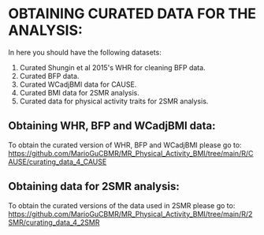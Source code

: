 # OBTAINING CURATED DATA FOR THE ANALYSIS:

In here you should have the following datasets:

1) Curated Shungin et al 2015's WHR for cleaning BFP data.
2) Curated BFP data.
3) Curated WCadjBMI data for CAUSE.
4) Curated BMI data for 2SMR analysis.
5) Curated data for physical activity traits for 2SMR analysis.

## Obtaining WHR, BFP and WCadjBMI data:

To obtain the curated version of WHR, BFP and WCadjBMI please go to: https://github.com/MarioGuCBMR/MR_Physical_Activity_BMI/tree/main/R/CAUSE/curating_data_4_CAUSE

## Obtaining data for 2SMR analysis:

To obtain the curated versions of the data used in 2SMR please go to: https://github.com/MarioGuCBMR/MR_Physical_Activity_BMI/tree/main/R/2SMR/curating_data_4_2SMR
